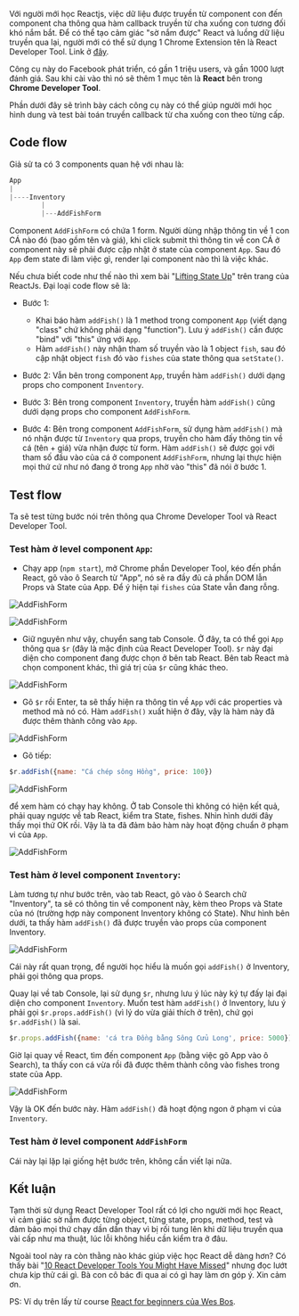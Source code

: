 Với người mới học Reactjs, việc dữ liệu được truyền từ component con đến component cha thông qua hàm callback truyền từ cha xuống con tương đối khó nắm bắt. Để có thể tạo cảm giác "sờ nắm được" React và luồng dữ liệu truyền qua lại, người mới có thể sử dụng 1 Chrome Extension tên là React Developer Tool. Link ở [đây](https://chrome.google.com/webstore/detail/react-developer-tools/fmkadmapgofadopljbjfkapdkoienihi?hl=en). 

Công cụ này do Facebook phát triển, có gần 1 triệu users, và gần 1000 lượt đánh giá. Sau khi cài vào thì nó sẽ thêm 1 mục tên là **React** bên trong **Chrome Developer Tool**.

Phần dưới đây sẽ trình bày cách công cụ này có thể giúp người mới học hình dung và test bài toán truyền callback từ cha xuống con theo từng cấp. 

## Code flow

Giả sử ta có 3 components quan hệ với nhau là:
```js
App
|
|----Inventory
        |
        |---AddFishForm
````

Component `AddFishForm` có chứa 1 form. Người dùng nhập thông tin về 1 con CÁ nào đó (bao gồm tên và giá), khi click submit thì thông tin về con CÁ ở component này sẽ phải được cập nhật ở state của component `App`. Sau đó `App` đem state đi làm việc gì, render lại component nào thì là việc khác. 

Nếu chưa biết code như thế nào thì xem bài "[Lifting State Up](https://reactjs.org/docs/lifting-state-up.html)" trên trang của ReactJs. Đại loại code flow sẽ là:

- Bước 1: 
    - Khai báo hàm `addFish()` là 1 method trong component `App` (viết dạng "class" chứ không phải dạng "function"). Lưu ý `addFish()` cần được "bind" với "this" ứng với `App`. 
    - Hàm `addFish()` này nhận tham số truyền vào là 1 object `fish`, sau đó cập nhật object `fish` đó vào `fishes` của state thông qua `setState()`.

- Bước 2: Vẫn bên trong component `App`, truyền hàm `addFish()` dưới dạng props cho component `Inventory`. 

- Bước 3: Bên trong component `Inventory`, truyền hàm `addFish()` cũng dưới dạng props cho component `AddFishForm`.

- Bước 4: Bên trong component `AddFishForm`, sử dụng hàm `addFish()` mà nó nhận được từ `Inventory` qua props, truyền cho hàm đấy thông tin về cá (tên + giá) vừa nhận được từ form. Hàm `addFish()` sẽ được gọi với tham số đầu vào của cá ở component `AddFishForm`, nhưng lại thực hiện mọi thứ cứ như nó đang ở trong `App` nhờ vào "this" đã nói ở bước 1. 

## Test flow

Ta sẽ test từng bước nói trên thông qua Chrome Developer Tool và React Developer Tool. 

### Test hàm ở level component `App`:

- Chạy app (`npm start`), mở Chrome phần Developer Tool, kéo đến phần React, gõ vào ô Search từ "App", nó sẽ ra đầy đủ cả phần DOM lẫn Props và State của App. Để ý hiện tại `fishes` của State vẫn đang rỗng. 

![AddFishForm](./images/post01/Selection_005.png)

![AddFishForm](./images/post01/Selection_006.png)

- Giữ nguyên như vậy, chuyển sang tab Console. Ở đây, ta có thể gọi `App` thông qua `$r` (đây là mặc định của React Developer Tool). `$r` này đại diện cho component đang được chọn ở bên tab React. Bên tab React mà chọn component khác, thì giá trị của `$r` cũng khác theo. 

![AddFishForm](./images/post01/Selection_007.png)

- Gõ `$r` rồi Enter, ta sẽ thấy hiện ra thông tin về `App` với các properties và method mà nó có. Hàm `addFish()` xuất hiện ở đây, vậy là hàm này đã được thêm thành công vào `App`. 

![AddFishForm](./images/post01/Selection_011.png)

- Gõ tiếp:
```js
$r.addFish({name: "Cá chép sông Hồng", price: 100})
``` 
![AddFishForm](./images/post01/Selection_009.png)

để xem hàm có chạy hay không. Ở tab Console thì không có hiện kết quả, phải quay ngược về tab React, kiểm tra State, fishes. Nhìn hình dưới đây thấy mọi thứ OK rồi. Vậy là ta đã đảm bảo hàm này hoạt động chuẩn ở phạm vi của `App`. 

![AddFishForm](./images/post01/Selection_012.png)

### Test hàm ở level component `Inventory`:

Làm tương tự như bước trên, vào tab React, gõ vào ô Search chữ "Inventory", ta sẽ có thông tin về component này, kèm theo Props và State của nó (trường hợp này component Inventory không có State). Như hình bên dưới, ta thấy hàm `addFish()` đã được truyền vào props của component Inventory. 

![AddFishForm](./images/post01/Selection_013.png)

Cái này rất quan trọng, để người học hiểu là muốn gọi `addFish()` ở Inventory, phải gọi thông qua props. 

Quay lại về tab Console, lại sử dụng `$r`, nhưng lưu ý lúc này ký tự đấy lại đại diện cho component `Inventory`. Muốn test hàm `addFish()` ở Inventory, lưu ý phải gọi `$r.props.addFish()` (vì lý do vừa giải thích ở trên), chứ gọi `$r.addFish()` là sai.

```js
$r.props.addFish({name: 'cá tra Đồng bằng Sông Cửu Long', price: 5000});
```

Giờ lại quay về React, tìm đến component `App` (bằng việc gõ App vào ô Search), ta thấy con cá vừa rồi đã được thêm thành công vào fishes trong state của App.

![AddFishForm](./images/post01/Selection_014.png)

Vậy là OK đến bước này. Hàm `addFish()` đã hoạt động ngon ở phạm vi của `Inventory`. 

### Test hàm ở level component `AddFishForm`

Cái này lại lặp lại giống hệt bước trên, không cần viết lại nữa. 

## Kết luận

Tạm thời sử dụng React Developer Tool rất có lợi cho người mới học React, vì cảm giác sờ nắm được từng object, từng state, props, method, test và đảm bảo mọi thứ chạy dần dần thay vì bị rối tung lên khi dữ liệu truyền qua vài cấp như ma thuật, lúc lỗi không hiểu cần kiểm tra ở đâu. 

Ngoài tool này ra còn thằng nào khác giúp việc học React dễ dàng hơn? Có thấy bài "[10 React Developer Tools You Might Have Missed](https://medium.com/@jondot/10-react-developer-tools-you-might-have-missed-6c7575cc27eb)" nhưng đọc lướt chưa kịp thử cái gì. Bà con cô bác đi qua ai có gì hay làm ơn góp ý. Xin cảm ơn.

PS: Ví dụ trên lấy từ course [React for beginners của Wes Bos](https://reactforbeginners.com/).
